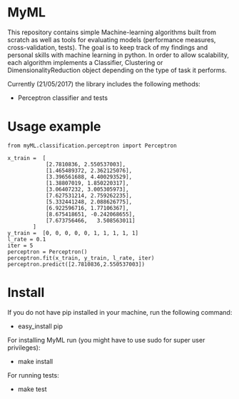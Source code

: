 MyML
===========
This repository contains simple Machine-learning algorithms built from scratch as well as tools for evaluating models (performance measures, cross-validation, tests). The goal is to keep track of my findings and personal skills
 with machine learning in python. In order to allow scalability, each algorithm implements a Classifier, Clustering or DimensionalityReduction object depending on the type of task it performs.

Currently (21/05/2017) the library includes the following methods:
 * Perceptron classifier and tests

Usage example
=========
    from myML.classification.perceptron import Perceptron

    x_train =  [
                [2.7810836, 2.550537003],
                [1.465489372, 2.362125076],
                [3.396561688, 4.400293529],
                [1.38807019, 1.850220317],
                [3.06407232, 3.005305973],
                [7.627531214, 2.759262235],
                [5.332441248, 2.088626775],
                [6.922596716, 1.77106367],
                [8.675418651, -0.242068655],
                [7.673756466,   3.508563011]
            ]
    y_train =  [0, 0, 0, 0, 0, 1, 1, 1, 1, 1]
    l_rate = 0.1
    iter = 5
    perceptron = Perceptron()
    perceptron.fit(x_train, y_train, l_rate, iter)
    perceptron.predict([2.7810836,2.550537003])


Install
=========
If you do not have pip installed in your machine, run the following command:
* easy_install pip

For installing MyML run (you might have to use sudo for super user privileges):
* make install

For running tests:
* make test
